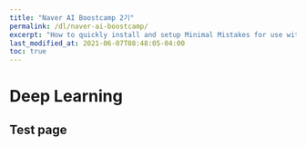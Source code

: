 ```yaml
---
title: "Naver AI Boostcamp 2기"
permalink: /dl/naver-ai-boostcamp/
excerpt: "How to quickly install and setup Minimal Mistakes for use with GitHub Pages."
last_modified_at: 2021-06-07T08:48:05-04:00
toc: true
---
```


# Deep Learning
## Test page